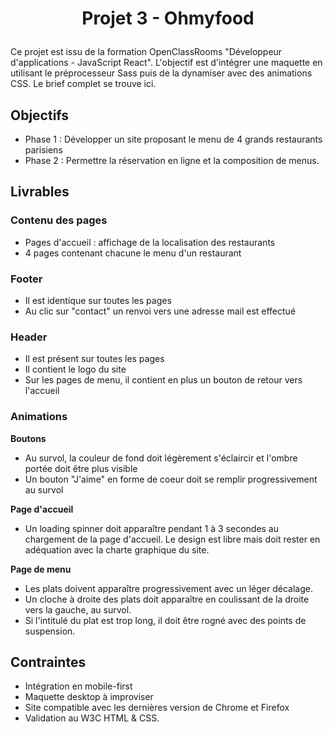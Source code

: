 # <p align="center"> Projet 3 - Ohmyfood</p>

Ce projet est issu de la formation OpenClassRooms "Développeur d'applications - JavaScript React". L'objectif est d'intégrer une maquette en utilisant le préprocesseur Sass puis de la dynamiser avec des animations CSS.
Le brief complet se trouve ici.

## Objectifs
* Phase 1 : Développer un site proposant le menu de 4 grands restaurants parisiens
* Phase 2 : Permettre la réservation en ligne et la composition de menus.

## Livrables

### Contenu des pages
* Pages d'accueil : affichage de la localisation des restaurants
* 4 pages contenant chacune le menu d'un restaurant

### Footer
* Il est identique sur toutes les pages
* Au clic sur "contact" un renvoi vers une adresse mail est effectué

### Header
* Il est présent sur toutes les pages
* Il contient le logo du site
* Sur les pages de menu, il contient en plus un bouton de retour vers l'accueil

### Animations
__Boutons__
* Au survol, la couleur de fond doit légèrement s'éclaircir et l'ombre portée doit être plus visible
* Un bouton "J'aime" en forme de coeur doit se remplir progressivement au survol

__Page d'accueil__
* Un loading spinner doit apparaître pendant 1 à 3 secondes au chargement de la page d'accueil. Le design est libre mais doit rester en adéquation avec la charte graphique du site.

__Page de menu__
* Les plats doivent apparaître progressivement avec un léger décalage.
* Un cloche à droite des plats doit apparaître en coulissant de la droite vers la gauche, au survol.
* Si l'intitulé du plat est trop long, il doit être rogné avec des points de suspension.

## Contraintes
* Intégration en mobile-first
* Maquette desktop à improviser
* Site compatible avec les dernières version de Chrome et Firefox
* Validation au W3C HTML & CSS.